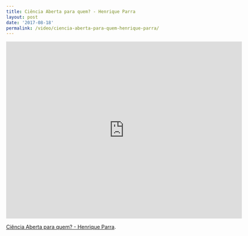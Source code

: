 ```yaml
---
title: Ciência Aberta para quem? - Henrique Parra
layout: post
date: '2017-08-18'
permalink: /video/ciencia-aberta-para-quem-henrique-parra/
---
```



<div class="ratio ratio-16x9"><iframe allowfullscreen="" class="youtube-field-player" frameborder="0" height="480" id="youtube-field-player" src="https://www.youtube.com/embed/XPG1dTRI8IY?wmode=opaque" title="Ciência Aberta para quem? - Henrique Parra" width="640"></iframe></div>

[Ciência Aberta para quem? - Henrique Parra](https://www.youtube.com/watch?v=XPG1dTRI8IY).